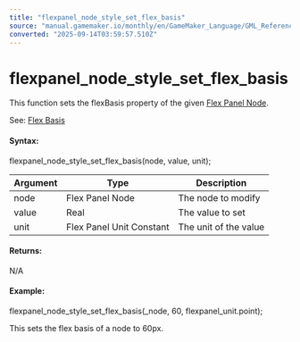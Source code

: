```yaml
---
title: "flexpanel_node_style_set_flex_basis"
source: "manual.gamemaker.io/monthly/en/GameMaker_Language/GML_Reference/Flex_Panels/Function_Reference/Styling_Functions/flexpanel_node_style_set_flex_basis.htm"
converted: "2025-09-14T03:59:57.510Z"
---
```


# flexpanel\_node\_style\_set\_flex\_basis

This function sets the flexBasis property of the given [Flex Panel Node](../flexpanel_create_node.md).

See: [Flex Basis](../../Flex_Panels_Styling.htm#h7)

#### Syntax:

flexpanel\_node\_style\_set\_flex\_basis(node, value, unit);

| Argument | Type | Description |
| --- | --- | --- |
| node | Flex Panel Node | The node to modify |
| value | Real | The value to set |
| unit | Flex Panel Unit Constant | The unit of the value |

#### Returns:

N/A

#### Example:

flexpanel\_node\_style\_set\_flex\_basis(\_node, 60, flexpanel\_unit.point);

This sets the flex basis of a node to 60px.
